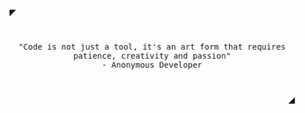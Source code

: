 <p align=left>
  <strong> ◤</strong>
</p>
 
<br>

<p align=center>
  <samp>
  "Code is not just a tool, it's an art form that requires patience, creativity and passion" <br> - Anonymous Developer
  </samp>
</p>
 
<br>

<p align=right>
  <strong>◢ </strong>
</p>
<!-- 
<img src="https://user-images.githubusercontent.com/66517969/119510576-4c60bc80-bd7a-11eb-8cab-598f747d3f7d.png">

---

### 🔧 Technologies & Tools

![](https://img.shields.io/badge/OS-Windows-informational?style=flat&logo=windows&logoColor=white&color=fb4f14)
![](https://img.shields.io/badge/Visual-Studio-informational?style=flat&logo=visual-studio&logoColor=white&color=fb4f14)
<a href="#"><img src="https://img.shields.io/badge/Code-C Sharp-_.svg?logo=csharp&logoColor=white&color=fb4f14"></a>
![](https://img.shields.io/badge/Code-C++-informational?style=flat&logo=cplusplus&logoColor=white&color=fb4f14)
![](https://img.shields.io/badge/Code-Python-informational?style=flat&logo=python&logoColor=white&color=fb4f14)
![](https://img.shields.io/badge/Code-Kotlin-informational?style=flat&logo=kotlin&logoColor=white&color=fb4f14)
![](https://img.shields.io/badge/Tools-.NET-informational?style=flat&logo=dotnet&logoColor=white&color=fb4f14)
![](https://img.shields.io/badge/Tools-Django-informational?style=flat&logo=django&logoColor=white&color=fb4f14)
![](https://img.shields.io/badge/Tools-Xamarin-informational?style=flat&logo=xamarin&logoColor=white&color=fb4f14)

### 📊 GitHub Stats:

<table>
  <tr>
    <td><img src="https://github-readme-stats.vercel.app/api?username=HlexNC&show_icons=true&theme=dark&locale=en&include_all_commits=true&count_private==true" alt="HlexNC" /></td>
    <td><img align="center" src="https://github-readme-streak-stats.herokuapp.com/?user=HlexNC&theme=dark" alt="HlexNC" /></td>
  </tr>
</table>

![github-user-contribution](https://user-images.githubusercontent.com/66517969/213871601-21b70393-f1c3-4088-bbc1-d755888a322e.svg)


<a href="https://github.com/HlexNC/HlexNC/">
  <img align="center" src="https://github-readme-stats.vercel.app/api/top-langs/?username=HlexNC&layout=compact&hide=java,html,tex,ruby,shell,pascal&title_color=fb4f14&text_color=c9cacc&icon_color=2bbc8a&bg_color=1d1f21&langs_count=10" />
</a> <br>

<a href="https://github.com/HlexNC/WildForFood">
  <img align="center" src="https://github-readme-stats.vercel.app/api/pin/?username=HlexNC&repo=WildForFood&title_color=fb4f14&text_color=c9cacc&icon_color=2bbc8a&bg_color=1d1f21" />
</a> <br>

<a href="https://github.com/HlexNC/BlendMyAttempts">
  <img align="center" src="https://github-readme-stats.vercel.app/api/pin/?username=HlexNC&repo=BlendMyAttempts&title_color=fb4f14&text_color=c9cacc&icon_color=2bbc8a&bg_color=1d1f21" />
</a>   
-->
